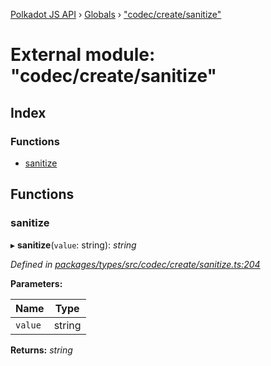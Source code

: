 [Polkadot JS API](../README.md) › [Globals](../globals.md) › ["codec/create/sanitize"](_codec_create_sanitize_.md)

# External module: "codec/create/sanitize"

## Index

### Functions

* [sanitize](_codec_create_sanitize_.md#sanitize)

## Functions

###  sanitize

▸ **sanitize**(`value`: string): *string*

*Defined in [packages/types/src/codec/create/sanitize.ts:204](https://github.com/polkadot-js/api/blob/3a7059459/packages/types/src/codec/create/sanitize.ts#L204)*

**Parameters:**

Name | Type |
------ | ------ |
`value` | string |

**Returns:** *string*
